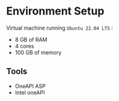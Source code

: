 # Environment Setup

Virtual machine running `Ubuntu 22.04 LTS` :
  * 8 GB of RAM 
  * 4 cores
  * 100 GB of memory

## Tools <a name="tool"></a>

* OneAPI ASP
* Intel oneAPI
